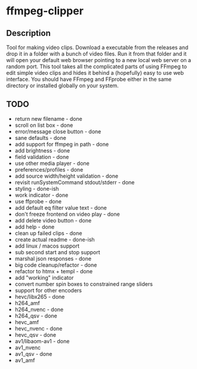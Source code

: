 # ffmpeg-clipper

## Description
Tool for making video clips. Download a executable from the releases and drop it in a folder with a bunch of video files. Run it from that folder and it will open your default web browser pointing to a new local web server on a random port. This tool takes all the complicated parts of using FFmpeg to edit simple video clips and hides it behind a (hopefully) easy to use web interface. You should have FFmpeg and FFprobe either in the same directory or installed globally on your system.

## TODO
- return new filename - done
- scroll on list box - done
- error/message close button - done
- sane defaults - done
- add support for ffmpeg in path - done
- add brightness - done
- field validation - done
- use other media player - done
- preferences/profiles - done
- add source width/height validation - done
- revisit runSystemCommand stdout/stderr - done
- styling - done-ish
- work indicator - done
- use ffprobe - done
- add default eq filter value text - done
- don't freeze frontend on video play - done
- add delete video button - done
- add help - done
- clean up failed clips - done
- create actual readme - done-ish
- add linux / macos support
- sub second start and stop support
- marshal json responses - done
- big code cleanup/refactor - done
- refactor to htmx + templ - done
- add "working" indicator
- convert number spin boxes to constrained range sliders
- support for other encoders
 - hevc/libx265 - done
 - h264_amf
 - h264_nvenc - done
 - h264_qsv - done
 - hevc_amf
 - hevc_nvenc - done
 - hevc_qsv - done
 - av1/libaom-av1 - done
 - av1_nvenc
 - av1_qsv - done
 - av1_amf